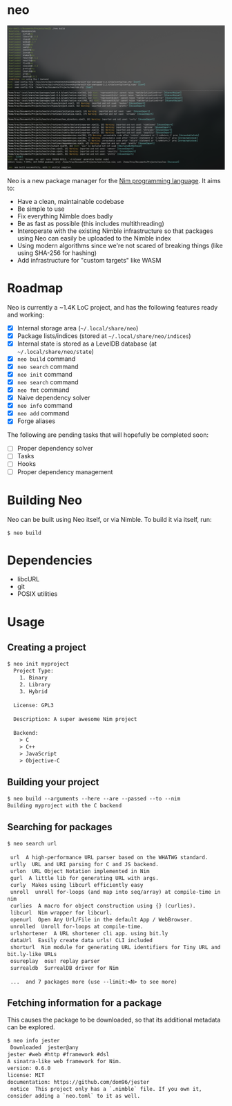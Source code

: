 # neo
![An image of Neo compiling itself](assets/neo-compile.jpg)

Neo is a new package manager for the [Nim programming language](https://nim-lang.org). It aims to:
- Have a clean, maintainable codebase
- Be simple to use
- Fix everything Nimble does badly
- Be as fast as possible (this includes multithreading)
- Interoperate with the existing Nimble infrastructure so that packages using Neo can easily be uploaded to the Nimble index
- Using modern algorithms since we're not scared of breaking things (like using SHA-256 for hashing)
- Add infrastructure for "custom targets" like WASM

# Roadmap
Neo is currently a ~1.4K LoC project, and has the following features ready and working:
- [X] Internal storage area (`~/.local/share/neo`)
- [X] Package lists/indices (stored at `~/.local/share/neo/indices`)
- [X] Internal state is stored as a LevelDB database (at `~/.local/share/neo/state`)
- [X] `neo build` command
- [X] `neo search` command
- [X] `neo init` command
- [X] `neo search` command
- [X] `neo fmt` command
- [X] Naive dependency solver
- [X] `neo info` command
- [X] `neo add` command
- [X] Forge aliases

The following are pending tasks that will hopefully be completed soon:
- [ ] Proper dependency solver
- [ ] Tasks
- [ ] Hooks
- [ ] Proper dependency management

# Building Neo
Neo can be built using Neo itself, or via Nimble. To build it via itself, run:
```
$ neo build
```

# Dependencies
- libcURL
- git
- POSIX utilities

# Usage
## Creating a project
```command
$ neo init myproject
  Project Type:
    1. Binary
    2. Library
    3. Hybrid
  
  License: GPL3

  Description: A super awesome Nim project

  Backend:
    > C
    > C++
    > JavaScript
    > Objective-C
```

## Building your project
```command
$ neo build --arguments --here --are --passed --to --nim
Building myproject with the C backend
```

## Searching for packages
```command
$ neo search url

 url  A high-performance URL parser based on the WHATWG standard.
 urlly  URL and URI parsing for C and JS backend.
 urlon  URL Object Notation implemented in Nim
 gurl  A little lib for generating URL with args.
 curly  Makes using libcurl efficiently easy
 unroll  unroll for-loops (and map into seq/array) at compile-time in nim
 curlies  A macro for object construction using {} (curlies).
 libcurl  Nim wrapper for libcurl.
 openurl  Open Any Url/File in the default App / WebBrowser.
 unrolled  Unroll for-loops at compile-time.
 urlshortener  A URL shortener cli app. using bit.ly
 dataUrl  Easily create data urls! CLI included
 shorturl  Nim module for generating URL identifiers for Tiny URL and bit.ly-like URLs
 osureplay  osu! replay parser
 surrealdb  SurrealDB driver for Nim

 ...  and 7 packages more (use --limit:<N> to see more)
```

## Fetching information for a package
This causes the package to be downloaded, so that its
additional metadata can be explored.

```command
$ neo info jester
 Downloaded  jester@any
jester #web #http #framework #dsl
A sinatra-like web framework for Nim.
version: 0.6.0
license: MIT
documentation: https://github.com/dom96/jester
 notice  This project only has a `.nimble` file. If you own it, consider adding a `neo.toml` to it as well.
```
